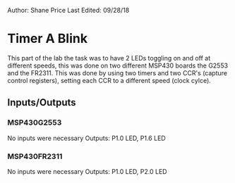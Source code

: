 Author: Shane Price
Last Edited: 09/28/18

# Timer A Blink
This part of the lab the task was to have 2 LEDs toggling on and off at different speeds, this was done on two different MSP430 boards the G2553 and the FR2311. This was done by using two timers and two CCR's (capture control registers), setting each CCR to a different speed (clock cylce).
## Inputs/Outputs
### MSP430G2553
No inputs were necessary
Outputs: P1.0 LED, P1.6 LED
### MSP430FR2311
No inputs were necessary
Outputs: P1.0 LED, P2.0 LED
